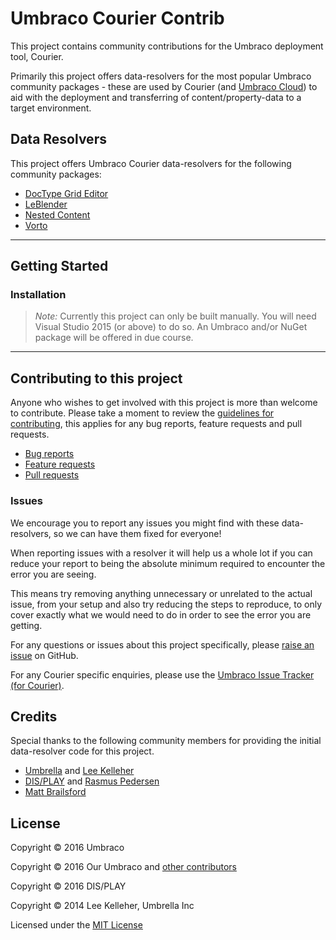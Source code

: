 # Umbraco Courier Contrib

This project contains community contributions for the Umbraco deployment tool, Courier.

Primarily this project offers data-resolvers for the most popular Umbraco community packages - these are used by Courier (and [Umbraco Cloud](https://umbraco.com/cloud)) to aid with the deployment and transferring of content/property-data to a target environment.


## Data Resolvers

This project offers Umbraco Courier data-resolvers for the following community packages:

- [DocType Grid Editor](https://our.umbraco.org/projects/backoffice-extensions/doc-type-grid-editor/)
- [LeBlender](https://our.umbraco.org/projects/backoffice-extensions/leblender)
- [Nested Content](https://our.umbraco.org/projects/backoffice-extensions/nested-content/)
- [Vorto](https://our.umbraco.org/projects/backoffice-extensions/vorto)


---

## Getting Started

### Installation

> *Note:* Currently this project can only be built manually. You will need Visual Studio 2015 (or above) to do so.
> An Umbraco and/or NuGet package will be offered in due course.


---

## Contributing to this project

Anyone who wishes to get involved with this project is more than welcome to contribute. Please take a moment to review the [guidelines for contributing](CONTRIBUTING.md), this applies for any bug reports, feature requests and pull requests.

* [Bug reports](CONTRIBUTING.md#bugs)
* [Feature requests](CONTRIBUTING.md#features)
* [Pull requests](CONTRIBUTING.md#pull-requests)


### Issues

We encourage you to report any issues you might find with these data-resolvers, so we can have them fixed for everyone!

When reporting issues with a resolver it will help us a whole lot if you can reduce your report to being the absolute minimum required to encounter the error you are seeing.

This means try removing anything unnecessary or unrelated to the actual issue, from your setup and also try reducing the steps to reproduce, to only cover exactly what we would need to do in order to see the error you are getting.

For any questions or issues about this project specifically, please [raise an issue](https://github.com/umbraco/Umbraco.Courier.Contrib/issues) on GitHub.

For any Courier specific enquiries, please use the [Umbraco Issue Tracker (for Courier)](http://issues.umbraco.org/issues/COU).


## Credits

Special thanks to the following community members for providing the initial data-resolver code for this project.

* [Umbrella](https://github.com/UmbrellaInc) and [Lee Kelleher](https://github.com/leekelleher)
* [DIS/PLAY](https://github.com/display) and [Rasmus Pedersen](https://github.com/rasmusjp)
* [Matt Brailsford](https://github.com/mattbrailsford)


## License

Copyright &copy; 2016 Umbraco

Copyright &copy; 2016 Our Umbraco and [other contributors](https://github.com/leekelleher/umbraco-courier-dataresolvers/graphs/contributors)

Copyright &copy; 2016 DIS/PLAY

Copyright &copy; 2014 Lee Kelleher, Umbrella Inc

Licensed under the [MIT License](LICENSE.md)
